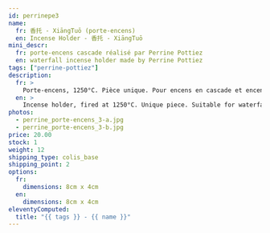 ```yaml
---
id: perrinepe3
name:
  fr: 香托 - XiāngTuō (porte-encens)
  en: Incense Holder - 香托 - XiāngTuō
mini_descr:
  fr: porte-encens cascade réalisé par Perrine Pottiez
  en: waterfall incense holder made by Perrine Pottiez
tags: ["perrine-pottiez"]
description:
  fr: >
    Porte-encens, 1250°C. Pièce unique. Pour encens en cascade et encens normal.
  en: >
    Incense holder, fired at 1250°C. Unique piece. Suitable for waterfall incense and regular incense.
photos:
  - perrine_porte-encens_3-a.jpg
  - perrine_porte-encens_3-b.jpg
price: 20.00
stock: 1
weight: 12
shipping_type: colis_base
shipping_point: 2
options:
  fr:
    dimensions: 8cm x 4cm
  en:
    dimensions: 8cm x 4cm
eleventyComputed:
  title: "{{ tags }} - {{ name }}"
---
```

